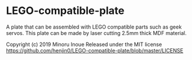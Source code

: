 # LEGO-compatible-plate
A plate that can be assembled with LEGO compatible parts such as geek servos. This plate can be made by laser cutting 2.5mm thick MDF material.

Copyright (c) 2019 Minoru Inoue
Released under the MIT license
https://github.com/henjin0/LEGO-compatible-plate/blob/master/LICENSE
